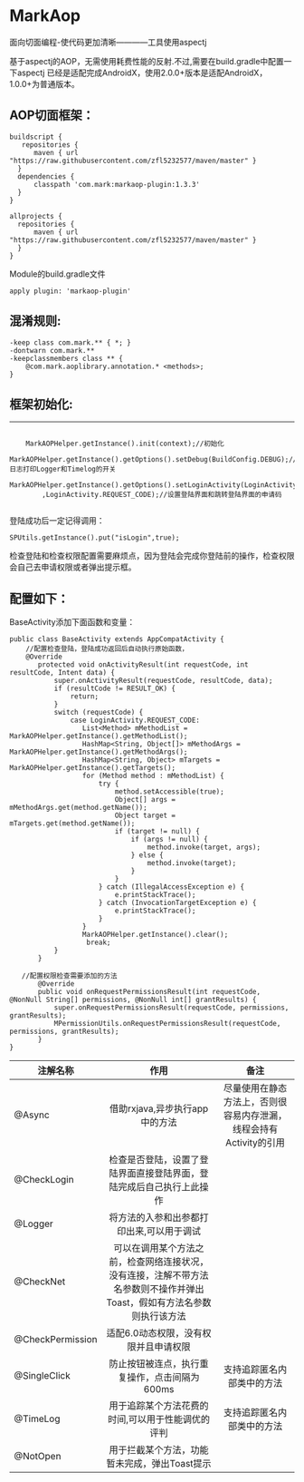 # MarkAop
面向切面编程-使代码更加清晰————工具使用aspectj

基于aspectj的AOP，无需使用耗费性能的反射.不过,需要在build.gradle中配置一下aspectj
已经是适配完成AndroidX，使用2.0.0+版本是适配AndroidX，1.0.0+为普通版本。
  
## AOP切面框架：

    buildscript {
       repositories {
          maven { url "https://raw.githubusercontent.com/zfl5232577/maven/master" }
      }
      dependencies {
          classpath 'com.mark:markaop-plugin:1.3.3'
      }
    }
    
    allprojects {
      repositories {
          maven { url "https://raw.githubusercontent.com/zfl5232577/maven/master" }
      }
    }
    
Module的build.gradle文件

    apply plugin: 'markaop-plugin'

## 混淆规则:
    -keep class com.mark.** { *; }
    -dontwarn com.mark.**
    -keepclassmembers class ** {
        @com.mark.aoplibrary.annotation.* <methods>;
    }
    
## 框架初始化:
------
```Java在Appliction的onCreate

	MarkAOPHelper.getInstance().init(context);//初始化
  	MarkAOPHelper.getInstance().getOptions().setDebug(BuildConfig.DEBUG);//日志打印Logger和Timelog的开关
  	MarkAOPHelper.getInstance().getOptions().setLoginActivity(LoginActivity.class
		,LoginActivity.REQUEST_CODE);//设置登陆界面和跳转登陆界面的申请码
  
```

登陆成功后一定记得调用：

    SPUtils.getInstance().put("isLogin",true);

检查登陆和检查权限配置需要麻烦点，因为登陆会完成你登陆前的操作，检查权限会自己去申请权限或者弹出提示框。

## 配置如下：
BaseActivity添加下面函数和变量：

	
	
	public class BaseActivity extends AppCompatActivity {
	    //配置检查登陆，登陆成功返回后自动执行原始函数，
	    @Override
           protected void onActivityResult(int requestCode, int resultCode, Intent data) {
               super.onActivityResult(requestCode, resultCode, data);
               if (resultCode != RESULT_OK) {
                   return;
               }
               switch (requestCode) {
                   case LoginActivity.REQUEST_CODE:
                      List<Method> mMethodList = MarkAOPHelper.getInstance().getMethodList();
                      HashMap<String, Object[]> mMethodArgs = MarkAOPHelper.getInstance().getMethodArgs();
                      HashMap<String, Object> mTargets = MarkAOPHelper.getInstance().getTargets();
                      for (Method method : mMethodList) {
                          try {
                              method.setAccessible(true);
                              Object[] args = mMethodArgs.get(method.getName());
                              Object target = mTargets.get(method.getName());
                              if (target != null) {
                                  if (args != null) {
                                      method.invoke(target, args);
                                  } else {
                                      method.invoke(target);
                                  }
                              }
                          } catch (IllegalAccessException e) {
                              e.printStackTrace();
                          } catch (InvocationTargetException e) {
                              e.printStackTrace();
                          }
                      }
                      MarkAOPHelper.getInstance().clear();
                       break;
               }
           }
	
	   //配置权限检查需要添加的方法
           @Override
           public void onRequestPermissionsResult(int requestCode, @NonNull String[] permissions, @NonNull int[] grantResults) {
               super.onRequestPermissionsResult(requestCode, permissions, grantResults);
               MPermissionUtils.onRequestPermissionsResult(requestCode, permissions, grantResults);
           }
	}


| 注解名称         | 作用          | 备注          |
| -------------   |:-------------:| :-------------:|
| @Async          |借助rxjava,异步执行app中的方法| 尽量使用在静态方法上，否则很容易内存泄漏，线程会持有Activity的引用|
| @CheckLogin     |检查是否登陆，设置了登陆界面直接登陆界面，登陆完成后自己执行上此操作|
| @Logger         |将方法的入参和出参都打印出来,可以用于调试|       |
| @CheckNet       |可以在调用某个方法之前，检查网络连接状况，没有连接，注解不带方法名参数则不操作并弹出Toast，假如有方法名参数则执行该方法|
| @CheckPermission|适配6.0动态权限，没有权限并且申请权限|
| @SingleClick    |防止按钮被连点，执行重复操作，点击间隔为600ms|支持追踪匿名内部类中的方法    |
| @TimeLog        |用于追踪某个方法花费的时间,可以用于性能调优的评判|支持追踪匿名内部类中的方法       |
| @NotOpen        |用于拦截某个方法，功能暂未完成，弹出Toast提示      |
  
  
